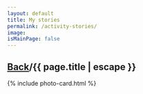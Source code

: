 ```yaml
---
layout: default
title: My stories
permalink: /activity-stories/
image:
isMainPage: false
---
```


<section class="container-full">
    <h1 class="page__title"><a href="{{site.baseurl}}/library/">Back</a>/{{ page.title | escape }}</h1>
    {% include photo-card.html %}
</section>

